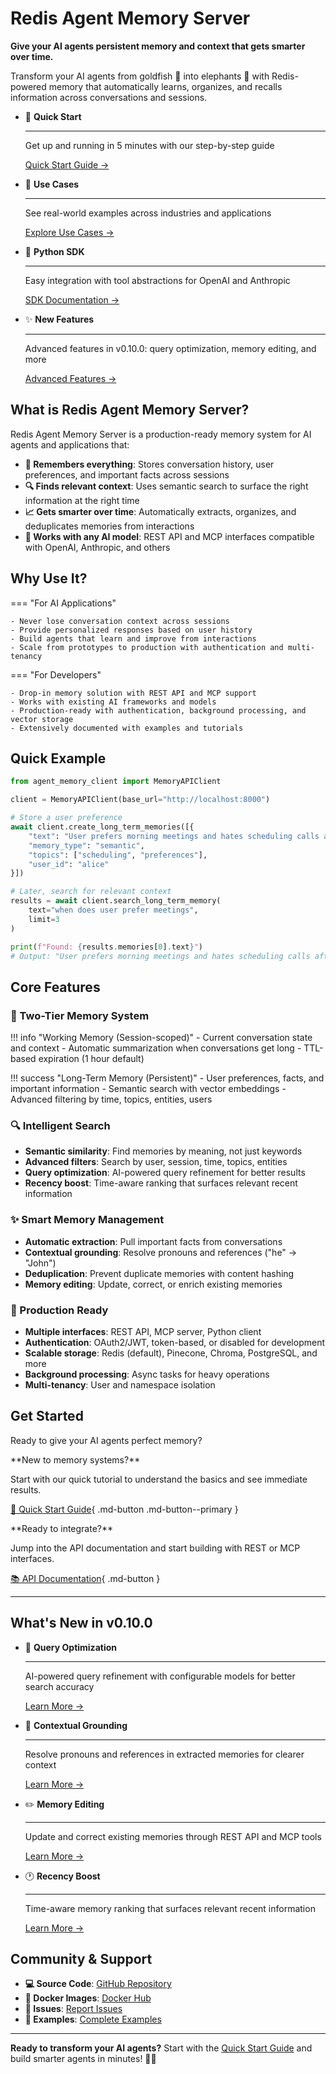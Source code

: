 # Redis Agent Memory Server

**Give your AI agents persistent memory and context that gets smarter over time.**

Transform your AI agents from goldfish 🐠 into elephants 🐘 with Redis-powered memory that automatically learns, organizes, and recalls information across conversations and sessions.

<div class="grid cards" markdown>

-   🚀 **Quick Start**

    ---

    Get up and running in 5 minutes with our step-by-step guide

    [Quick Start Guide →](quick-start.md)

-   🧠 **Use Cases**

    ---

    See real-world examples across industries and applications

    [Explore Use Cases →](use-cases.md)

-   🐍 **Python SDK**

    ---

    Easy integration with tool abstractions for OpenAI and Anthropic

    [SDK Documentation →](python-sdk.md)

-   ✨ **New Features**

    ---

    Advanced features in v0.10.0: query optimization, memory editing, and more

    [Advanced Features →](query-optimization.md)

</div>

## What is Redis Agent Memory Server?

Redis Agent Memory Server is a production-ready memory system for AI agents and applications that:

- **🧠 Remembers everything**: Stores conversation history, user preferences, and important facts across sessions
- **🔍 Finds relevant context**: Uses semantic search to surface the right information at the right time
- **📈 Gets smarter over time**: Automatically extracts, organizes, and deduplicates memories from interactions
- **🔌 Works with any AI model**: REST API and MCP interfaces compatible with OpenAI, Anthropic, and others

## Why Use It?

=== "For AI Applications"

    - Never lose conversation context across sessions
    - Provide personalized responses based on user history
    - Build agents that learn and improve from interactions
    - Scale from prototypes to production with authentication and multi-tenancy

=== "For Developers"

    - Drop-in memory solution with REST API and MCP support
    - Works with existing AI frameworks and models
    - Production-ready with authentication, background processing, and vector storage
    - Extensively documented with examples and tutorials

## Quick Example

```python
from agent_memory_client import MemoryAPIClient

client = MemoryAPIClient(base_url="http://localhost:8000")

# Store a user preference
await client.create_long_term_memories([{
    "text": "User prefers morning meetings and hates scheduling calls after 4 PM",
    "memory_type": "semantic",
    "topics": ["scheduling", "preferences"],
    "user_id": "alice"
}])

# Later, search for relevant context
results = await client.search_long_term_memory(
    text="when does user prefer meetings",
    limit=3
)

print(f"Found: {results.memories[0].text}")
# Output: "User prefers morning meetings and hates scheduling calls after 4 PM"
```

## Core Features

### 🧠 Two-Tier Memory System

!!! info "Working Memory (Session-scoped)"
    - Current conversation state and context
    - Automatic summarization when conversations get long
    - TTL-based expiration (1 hour default)

!!! success "Long-Term Memory (Persistent)"
    - User preferences, facts, and important information
    - Semantic search with vector embeddings
    - Advanced filtering by time, topics, entities, users

### 🔍 Intelligent Search
- **Semantic similarity**: Find memories by meaning, not just keywords
- **Advanced filters**: Search by user, session, time, topics, entities
- **Query optimization**: AI-powered query refinement for better results
- **Recency boost**: Time-aware ranking that surfaces relevant recent information

### ✨ Smart Memory Management
- **Automatic extraction**: Pull important facts from conversations
- **Contextual grounding**: Resolve pronouns and references ("he" → "John")
- **Deduplication**: Prevent duplicate memories with content hashing
- **Memory editing**: Update, correct, or enrich existing memories

### 🚀 Production Ready
- **Multiple interfaces**: REST API, MCP server, Python client
- **Authentication**: OAuth2/JWT, token-based, or disabled for development
- **Scalable storage**: Redis (default), Pinecone, Chroma, PostgreSQL, and more
- **Background processing**: Async tasks for heavy operations
- **Multi-tenancy**: User and namespace isolation

## Get Started

Ready to give your AI agents perfect memory?

<div class="grid" markdown>

<div markdown>
**New to memory systems?**

Start with our quick tutorial to understand the basics and see immediate results.

[🚀 Quick Start Guide](quick-start.md){ .md-button .md-button--primary }
</div>

<div markdown>
**Ready to integrate?**

Jump into the API documentation and start building with REST or MCP interfaces.

[📚 API Documentation](api.md){ .md-button }
</div>

</div>

---

## What's New in v0.10.0

<div class="grid cards" markdown>

-   🧠 **Query Optimization**

    ---

    AI-powered query refinement with configurable models for better search accuracy

    [Learn More →](query-optimization.md)

-   🔗 **Contextual Grounding**

    ---

    Resolve pronouns and references in extracted memories for clearer context

    [Learn More →](contextual-grounding.md)

-   ✏️ **Memory Editing**

    ---

    Update and correct existing memories through REST API and MCP tools

    [Learn More →](memory-editing.md)

-   🕐 **Recency Boost**

    ---

    Time-aware memory ranking that surfaces relevant recent information

    [Learn More →](recency-boost.md)

</div>

## Community & Support

- **💻 Source Code**: [GitHub Repository](https://github.com/redis/agent-memory-server)
- **🐳 Docker Images**: [Docker Hub](https://hub.docker.com/r/andrewbrookins510/agent-memory-server)
- **🐛 Issues**: [Report Issues](https://github.com/redis/agent-memory-server/issues)
- **📖 Examples**: [Complete Examples](https://github.com/redis/agent-memory-server/tree/main/examples)

---

**Ready to transform your AI agents?** Start with the [Quick Start Guide](quick-start.md) and build smarter agents in minutes! 🧠✨
